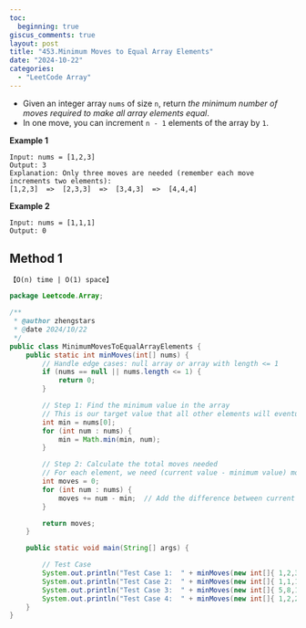 ```yaml
---
toc:
  beginning: true
giscus_comments: true
layout: post
title: "453.Minimum Moves to Equal Array Elements"
date: "2024-10-22"
categories:
  - "LeetCode Array"
---
```





- Given an integer array `nums` of size `n`, return *the minimum number of moves required to make all array elements equal*.
- In one move, you can increment `n - 1` elements of the array by `1`.


**Example 1**

```
Input: nums = [1,2,3]
Output: 3
Explanation: Only three moves are needed (remember each move increments two elements):
[1,2,3]  =>  [2,3,3]  =>  [3,4,3]  =>  [4,4,4]
```

**Example 2**

```
Input: nums = [1,1,1]
Output: 0
```

## Method 1

```tex
【O(n) time | O(1) space】
```

```java
package Leetcode.Array;

/**
 * @author zhengstars
 * @date 2024/10/22
 */
public class MinimumMovesToEqualArrayElements {
    public static int minMoves(int[] nums) {
        // Handle edge cases: null array or array with length <= 1
        if (nums == null || nums.length <= 1) {
            return 0;
        }

        // Step 1: Find the minimum value in the array
        // This is our target value that all other elements will eventually equal to
        int min = nums[0];
        for (int num : nums) {
            min = Math.min(min, num);
        }

        // Step 2: Calculate the total moves needed
        // For each element, we need (current value - minimum value) moves to reach the minimum
        int moves = 0;
        for (int num : nums) {
            moves += num - min;  // Add the difference between current element and minimum
        }

        return moves;
    }

    public static void main(String[] args) {

        // Test Case 
        System.out.println("Test Case 1:  " + minMoves(new int[]{ 1,2,3 } ) );  // Expected output: 3
        System.out.println("Test Case 2:  " + minMoves(new int[]{ 1,1,1 } ) );  // Expected output: 0
        System.out.println("Test Case 3:  " + minMoves(new int[]{ 5,8,10 } ) );  // Expected output: 8
        System.out.println("Test Case 4:  " + minMoves(new int[]{ 1,2,2,2,3 } ) );  // Expected output: 6
    }
}

```





